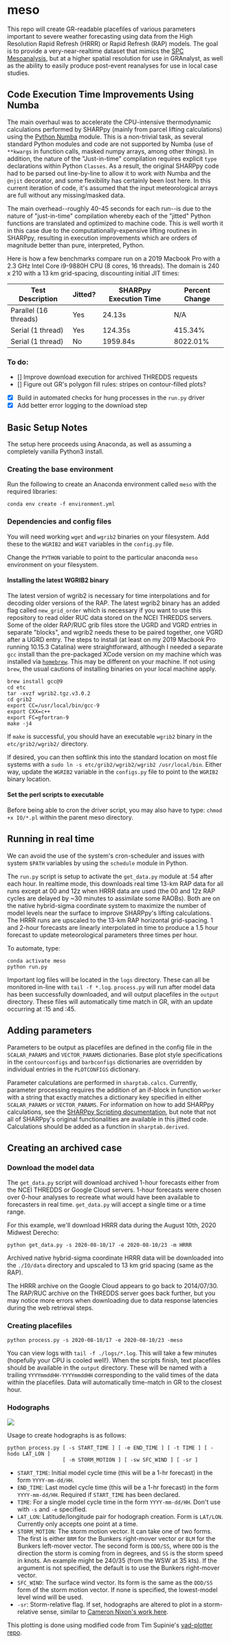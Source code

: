 # meso
This repo will create GR-readable placefiles of various parameters important to severe weather forecasting using data from the High Resolution Rapid Refresh (HRRR) or Rapid Refresh (RAP) models. The goal is to provide a very-near-realtime dataset that mimics the [SPC Mesoanalysis](https://www.spc.noaa.gov/exper/mesoanalysis/new/viewsector.php?sector=20#), but at a higher spatial resolution for use in GRAnalyst, as well as the ability to easily produce post-event reanalyses for use in local case studies.

## Code Execution Time Improvements Using Numba
The main overhaul was to accelerate the CPU-intensive thermodynamic calculations performed by SHARPpy (mainly from parcel lifting calculations) using the [Python Numba](http://numba.pydata.org/) module. This is a non-trivial task, as several standard Python modules and code are not supported by Numba (use of `**kwargs` in function calls, masked numpy arrays, among other things). In addition, the nature of the "Just-in-time" compilation requires explicit `type` declarations within Python `Classes`. As a result, the original SHARPpy code had to be parsed out line-by-line to allow it to work with Numba and the `@njit` decorator, and some flexibility has certainly been lost here. In this current iteration of code, it's assumed that the input meteorological arrays are full without any missing/masked data.

The main overhead--roughly 40-45 seconds for each run--is due to the nature of "just-in-time" compilation whereby each of the "jitted" Python functions are translated and optimized to machine code. This is well worth it in this case due to the computationally-expensive lifting routines in SHARPpy, resulting in execution improvements which are orders of magnitude better than pure, interpreted, Python.

Here is how a few benchmarks compare run on a 2019 Macbook Pro with a 2.3 GHz Intel Core i9-9880H CPU (8 cores, 16 threads). The domain is 240 x 210 with a 13 km grid-spacing, discounting initial JIT times:

| Test Description      | Jitted? | SHARPpy Execution Time | Percent Change      |
| --------------------- | ------- | ---------------------- | ------------------- |
| Parallel (16 threads) | Yes     | 24.13s                 | N/A                 |
| Serial (1 thread)     | Yes     | 124.35s                | 415.34%             |
| Serial (1 thread)     | No      | 1959.84s               | 8022.01%            |

### To do:
- [] Improve download execution for archived THREDDS requests
- [] Figure out GR's polygon fill rules: stripes on contour-filled plots?
- [X] Build in automated checks for hung processes in the `run.py` driver
- [X] Add better error logging to the download step

## Basic Setup Notes
The setup here proceeds using Anaconda, as well as assuming a completely vanilla Python3 install.

### Creating the base environment
Run the following to create an Anaconda environment called `meso` with the required libraries:

```
conda env create -f environment.yml
```

### Dependencies and config files
You will need working `wget` and `wgrib2` binaries on your filesystem. Add these to the `WGRIB2` and `WGET` variables in the `config.py` file.

Change the `PYTHON` variable to point to the particular anaconda `meso` environment on your filesystem.

#### Installing the latest WGRIB2 binary
The latest version of wgrib2 is necessary for time interpolations and for decoding older versions of the RAP. The latest wgrib2 binary has an added flag called `new_grid_order` which is necessary if you want to use this repository to read older RUC data stored on the NCEI THREDDS servers. Some of the older RAP/RUC grib files store the UGRD and VGRD entries in separate "blocks", and wgrib2 needs these to be paired together, one VGRD after a UGRD entry. The steps to install (at least on my 2019 Macbook Pro running 10.15.3 Catalina) were straightforward, although I needed a separate `gcc` install than the pre-packaged XCode version on my machine which was installed via [`homebrew`](https://brew.sh/). This may be different on your machine. If not using `brew`, the usual cautions of installing binaries on your local machine apply.

```
brew install gcc@9
cd etc
tar -xvzf wgrib2.tgz.v3.0.2
cd grib2
export CC=/usr/local/bin/gcc-9
export CXX=c++
export FC=gfortran-9
make -j4
```

If `make` is successful, you should have an executable `wgrib2` binary in the `etc/grib2/wgrib2/` directory.

If desired, you can then softlink this into the standard location on most file systems with a `sudo ln -s etc/grib2/wgrib2/wgrib2 /usr/local/bin`. Either way, update the `WGRIB2` variable in the `configs.py` file to point to the `WGRIB2` binary location.

#### Set the perl scripts to executable
Before being able to cron the driver script, you may also have to type: `chmod +x IO/*.pl` within the parent meso directory.

## Running in real time
We can avoid the use of the system's cron-scheduler and issues with system `$PATH` variables by using the `schedule` module in Python.

The `run.py` script is setup to activate the `get_data.py` module at :54 after each hour. In realtime mode, this downloads real time 13-km RAP data for all runs except at 00 and 12z when HRRR data are used (the 00 and 12z RAP cycles are delayed by ~30 minutes to assimilate some RAOBs). Both are on the native hybrid-sigma coordinate system to maximize the number of model levels near the surface to improve SHARPpy's lifting calculations. The HRRR runs are upscaled to the 13-km RAP horizontal grid-spacing. 1 and 2-hour forecasts are linearly interpolated in time to produce a 1.5 hour forecast to update meteorological parameters three times per hour.

To automate, type:

```
conda activate meso
python run.py
```

Important log files will be located in the `logs` directory. These can all be monitored in-line with `tail -f *.log`. `process.py` will run after model data has been successfully downloaded, and will output placefiles in the `output` directory. These files will automatically time match in GR, with an update occurring at :15 and :45.

##  Adding parameters
Parameters to be output as placefiles are defined in the config file in the `SCALAR_PARAMS` and `VECTOR_PARAMS` dictionaries. Base plot style specifications in the `contourconfigs` and `barbconfigs` dictionaries are overridden by individual entries in the `PLOTCONFIGS` dictionary.

Parameter calculations are performed in `sharptab.calcs`. Currently, parameter processing requires the addition of an if-block in function `worker` with a string that exactly matches a dictionary key specified in either `SCALAR_PARAMS` or `VECTOR_PARAMS`. For information on how to add SHARPpy calculations, see the [SHARPpy Scripting documentation](https://sharppy.github.io/SHARPpy/scripting.html), but note that not all of SHARPpy's original functionalities are available in this jitted code. Calculations should be added as a function in `sharptab.derived`.

## Creating an archived case

### Download the model data
The `get_data.py` script will download archived 1-hour forecasts either from the NCEI THREDDS or Google Cloud servers. 1-hour forecasts were chosen over 0-hour analyses to recreate what would have been available to forecasters in real time. `get_data.py` will accept a single time or a time range.  

For this example, we'll download HRRR data during the August 10th, 2020 Midwest Derecho:

```
python get_data.py -s 2020-08-10/17 -e 2020-08-10/23 -m HRRR
```

Archived native hybrid-sigma coordinate HRRR data will be downloaded into the `./IO/data` directory and upscaled to 13 km grid spacing (same as the RAP).

The HRRR archive on the Google Cloud appears to go back to 2014/07/30. The RAP/RUC archive on the THREDDS server goes back further, but you may notice more errors when downloading due to data response latencies during the web retrieval steps.

### Creating placefiles
```
python process.py -s 2020-08-10/17 -e 2020-08-10/23 -meso
```

You can view logs with `tail -f ./logs/*.log`. This will take a few minutes (hopefully your CPU is cooled well!). When the scripts finish, text placefiles should be available in the `output` directory. These will be named with a trailing `YYYYmmddHH-YYYYmmddHH` corresponding to the valid times of the data within the placefiles. Data will automatically time-match in GR to the closest hour.

### Hodographs
![](https://github.com/lcarlaw/meso/blob/1.0.1/hodograph_example.png)

Usage to create hodographs is as follows:

```
python process.py [ -s START_TIME ] [ -e END_TIME ] [ -t TIME ] [ -hodo LAT_LON ]
                  [ -m STORM_MOTION ] [ -sw SFC_WIND ] [ -sr ]
```

* `START_TIME`: Initial model cycle time (this will be a 1-hr forecast) in the form `YYYY-mm-dd/HH`.
* `END_TIME`: Last model cycle time (this will be a 1-hr forecast) in the form `YYYY-mm-dd/HH`. Required if `START_TIME` has been declared.
* `TIME`: For a single model cycle time in the form `YYYY-mm-dd/HH`. Don't use with `-s` and `-e` specified.
* `LAT_LON`: Latitude/longitude pair for hodograph creation. Form is `LAT/LON`. Currently only accepts one point at a time.
* `STORM_MOTION`: The storm motion vector. It can take one of two forms. The first is either `BRM` for the Bunkers right-mover vector or `BLM` for the Bunkers left-mover vector. The second form is `DDD/SS`, where `DDD` is the direction the storm is coming from in degrees, and `SS` is the storm speed in knots. An example might be 240/35 (from the WSW at 35 kts). If the argument is not specified, the default is to use the Bunkers right-mover vector.
* `SFC_WIND`: The surface wind vector. Its form is the same as the `DDD/SS` form of the storm motion vector. If none is specified, the lowest-model level wind will be used.
* `-sr`: Storm-relative flag. If set, hodographs are altered to plot in a storm-relative sense, similar to [Cameron Nixon's work here](https://cameronnixonphotography.wordpress.com/research/the-storm-relative-hodograph/).

This plotting is done using modified code from Tim Supinie's [vad-plotter repo](https://github.com/tsupinie/vad-plotter).
